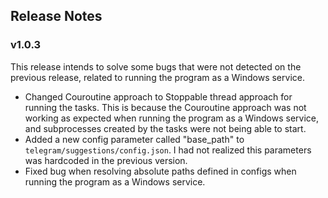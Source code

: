 
<h2> Release Notes </h2>

<h3> v1.0.3 </h3>

This release intends to solve some bugs that were not detected on the previous release, related to running the
program as a Windows service.

- Changed Couroutine approach to Stoppable thread approach for running the tasks. This is because the Couroutine approach
  was not working as expected when running the program as a Windows service, and subprocesses created by the tasks were not being able to start.
- Added a new config parameter called "base_path" to `telegram/suggestions/config.json`. I had not realized this parameters was hardcoded in the previous version.
- Fixed bug when resolving absolute paths defined in configs when running the program as a Windows service.